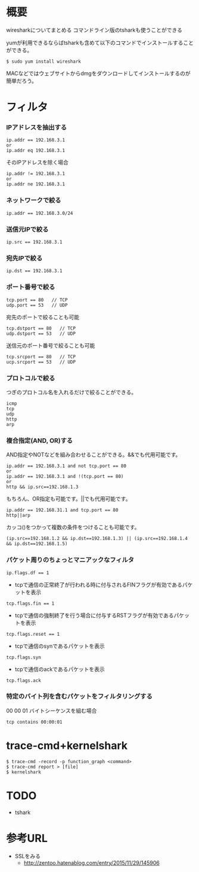 # 概要
wiresharkについてまとめる
コマンドライン版のtsharkも使うことができる

yumが利用できるならばtsharkも含めて以下のコマンドでインストールすることができる。
```
$ sudo yum install wireshark
```

MACなどではウェブサイトからdmgをダウンロードしてインストールするのが簡単だろう。


# フィルタ

### IPアドレスを抽出する
```
ip.addr == 192.168.3.1
or
ip.addr eq 192.168.3.1
```

そのIPアドレスを除く場合
```
ip.addr != 192.168.3.1
or
ip.addr ne 192.168.3.1
```

### ネットワークで絞る
```
ip.addr == 192.168.3.0/24
```

### 送信元IPで絞る
```
ip.src == 192.168.3.1
```

### 宛先IPで絞る
```
ip.dst == 192.168.3.1
```

### ポート番号で絞る
```
tcp.port == 80   // TCP
udp.port == 53   // UDP
```

宛先のポートで絞ることも可能
```
tcp.dstport == 80   // TCP
udp.dstport == 53   // UDP
```

送信元のポート番号で絞ることも可能
```
tcp.srcport == 80   // TCP
ucp.srcport == 53   // UDP
```

### プロトコルで絞る
つぎのプロトコル名を入れるだけで絞ることができる。
```
icmp
tcp
udp
http
arp
```

### 複合指定(AND, OR)する
AND指定やNOTなどを組み合わせることができる。&&でも代用可能です。
```
ip.addr == 192.168.3.1 and not tcp.port == 80
or
ip.addr == 192.168.3.1 and !(tcp.port == 80)
or
http && ip.src==192.168.1.3
```

もちろん、OR指定も可能です。||でも代用可能です。
```
ip.addr == 192.168.31.1 and tcp.port == 80
http||arp
```

カッコ()をつかって複数の条件をつけることも可能です。
```
(ip.src==192.168.1.2 && ip.dst==192.168.1.3) || (ip.src==192.168.1.4 && ip.dst==192.168.1.5)
```

### パケット周りのちょっとマニアックなフィルタ

``` パケットの分割を禁止するDFフラグ（Don’t Fragment）が有効であるパケットを表示
ip.flags.df == 1
```

- tcpで通信の正常終了が行われる時に付与されるFINフラグが有効であるパケットを表示
```
tcp.flags.fin == 1
```

- tcpで通信の強制終了を行う場合に付与するRSTフラグが有効であるパケットを表示
```
tcp.flags.reset == 1
```

- tcpで通信のsynであるパケットを表示
```
tcp.flags.syn
```

- tcpで通信のackであるパケットを表示
```
tcp.flags.ack
```

### 特定のバイト列を含むパケットをフィルタリングする
00 00 01 バイトシーケンスを組む場合
```
tcp contains 00:00:01
```





# trace-cmd+kernelshark 
```
$ trace-cmd -record -p function_graph <command>
$ trace-cmd report > [file]
$ kernelshark
```

# TODO
- tshark


# 参考URL
- SSLをみる
  - http://zentoo.hatenablog.com/entry/2015/11/29/145906

